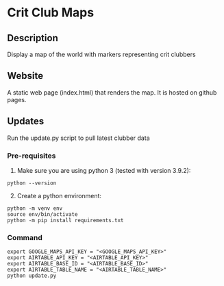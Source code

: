 # Crit Club Maps
## Description
Display a map of the world with markers representing crit clubbers

## Website
A static web page (index.html) that renders the map. It is hosted on github pages.

## Updates
Run the update.py script to pull latest clubber data
### Pre-requisites
1. Make sure you are using python 3 (tested with version 3.9.2):
```
python --version
```
2. Create a python environment:
```
python -m venv env
source env/bin/activate
python -m pip install requirements.txt
```
### Command
```
export GOOGLE_MAPS_API_KEY = "<GOOGLE_MAPS_API_KEY>"
export AIRTABLE_API_KEY = "<AIRTABLE_API_KEY>"
export AIRTABLE_BASE_ID = "<AIRTABLE_BASE_ID>"
export AIRTABLE_TABLE_NAME = "<AIRTABLE_TABLE_NAME>"
python update.py
```



